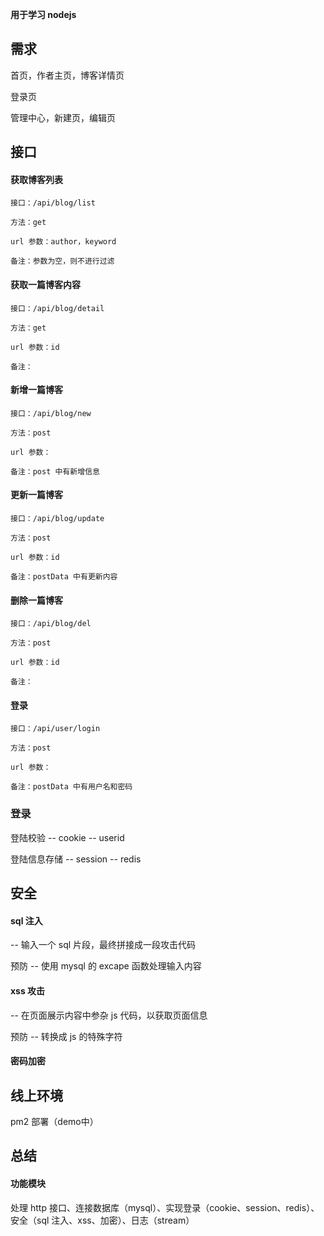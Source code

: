 **用于学习 nodejs**

## 需求

首页，作者主页，博客详情页

登录页

管理中心，新建页，编辑页

## 接口

#### 获取博客列表

```
接口：/api/blog/list

方法：get

url 参数：author，keyword

备注：参数为空，则不进行过滤
```

#### 获取一篇博客内容

```
接口：/api/blog/detail

方法：get

url 参数：id

备注：
```

#### 新增一篇博客

```
接口：/api/blog/new

方法：post

url 参数：

备注：post 中有新增信息
```

#### 更新一篇博客

```
接口：/api/blog/update

方法：post

url 参数：id

备注：postData 中有更新内容
```

#### 删除一篇博客

```
接口：/api/blog/del

方法：post

url 参数：id

备注：
```

#### 登录

```
接口：/api/user/login

方法：post

url 参数：

备注：postData 中有用户名和密码
```

### 登录

登陆校验 -- cookie -- userid

登陆信息存储 -- session -- redis

## 安全

#### sql 注入 

-- 输入一个 sql 片段，最终拼接成一段攻击代码

预防 -- 使用 mysql 的 excape 函数处理输入内容

#### xss 攻击

-- 在页面展示内容中参杂 js 代码，以获取页面信息

预防 -- 转换成 js 的特殊字符

#### 密码加密

## 线上环境

pm2 部署（demo中）

## 总结

#### 功能模块

处理 http 接口、连接数据库（mysql）、实现登录（cookie、session、redis）、安全（sql 注入、xss、加密）、日志（stream）

